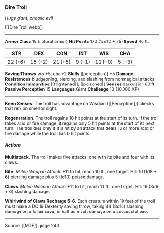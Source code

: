 ### Dire Troll
_Huge giant, chaotic evil_

![[Dire Troll.webp]]




---

**Armor Class** 15 (natural armor)
**Hit Points** 172 (15d12 + 75)
**Speed** 40 ft.

| STR     | DEX     | CON     | INT     | WIS     | CHA     |
|---------|---------|---------|---------|---------|---------|
| 22 (+6) | 15 (+2) | 21 (+5) | 9 (-1) | 11 (+0) | 5 (-3) |

**Saving Throws** wis +5, cha +2
**Skills** [[perception]] +5
**Damage Resistances** bludgeoning, piercing, and slashing from nonmagical attacks
**Condition Immunities** [[frightened]], [[poisoned]]
**Senses** darkvision 60 ft.
**Passive Perception** 15
**Languages** Giant
**Challenge** 13 (10,000 XP)

---

**Keen Senses**. The troll has advantage on Wisdom ([[Perception]]) checks that rely on smell or sight.

**Regeneration**. The troll regains 10 hit points at the start of its turn. If the troll takes acid or fire damage, it regains only 5 hit points at the start of its next turn. The troll dies only if it is hit by an attack that deals 10 or more acid or fire damage while the troll has 0 hit points.

##### Actions
**Multiattack**. The troll makes five attacks: one with its bite and four with its claws.

**Bite**. _Melee Weapon Attack:_ +11 to hit, reach 10 ft., one target. Hit: 10 (1d8 + 6) piercing damage plus 5 (1d10) poison damage.

**Claws**. _Melee Weapon Attack:_ +11 to hit, reach 10 ft., one target. Hit: 16 (3d6 + 6) slashing damage.

**Whirlwind of Claws Recharge 5-6**. Each creature within 10 feet of the troll must make a DC 19 Dexterity saving throw, taking 44 (8d10) slashing damage on a failed save, or half as much damage on a successful one.


---

Source: [[MTF]], page 243